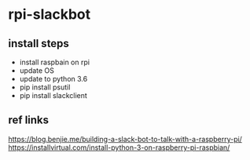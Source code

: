 # rpi-slackbot

## install steps
- install raspbain on rpi
- update OS
- update to python 3.6
- pip install psutil
- pip install slackclient

## ref links
https://blog.benjie.me/building-a-slack-bot-to-talk-with-a-raspberry-pi/
https://installvirtual.com/install-python-3-on-raspberry-pi-raspbian/

